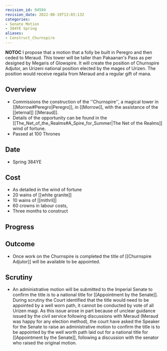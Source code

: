 ```yaml
---
revision_id: 94594
revision_date: 2022-08-19T13:03:13Z
categories:
- Senate Motion
- 384YE Spring
aliases:
- Construct_Churnspire
---
```



__NOTOC__
 I propose that a motion that a folly be built in Peregro and then ceded to Meraud. This tower will be taller than Pakaanan's Pass as per designed by Megaris of Glowspire. It will create the position of Churnspire Adjutor, an Urizeni national position elected by the mages of Urizen. The position would receive regalia from Meraud and a regular gift of mana.
## Overview
* Commissions the construction of the ''Churnspire'', a magical tower in [[Morrow#Peregro|Peregro]], in [[Morrow]], with the assistance of the [[eternal]] [[Meraud]].
* Details of the opportunity can be found in the  [[The_Net_of_the_Realms#A_Spire_for_Summer|The Net of the Realms]] wind of fortune.
* Passed at 100 Thrones
## Date
* Spring 384YE
## Cost
* As detailed in the wind of fortune
* 20 wains of [[white granite]]
* 10 wains of [[mithril]]
* 60 crowns in labour costs, 
* Three months to construct
## Progress

## Outcome
* Once work on the Churnspire is completed the title of [[Churnspire Adjutor]] will be available to be appointed.

## Scrutiny
* An administrative motion will be submitted to the Imperial Senate to confirm the title is to a national title for [[Appointment by the Senate]].
During scrutiny the Court identified that the title would need to be appointed by a well worn path, it cannot be conducted by vote of all Urizen magi. As this issue arose in part because of unclear guidance issued by the civil service following discussions with Meraud (Meraud was happy for any election method), the court have asked the Speaker for the Senate to raise an administrative motion to confirm the title is to be appointed by the well worth path laid out for a national title for [[Appointment by the Senate]], following a discussion with the senator who raised the original motion.